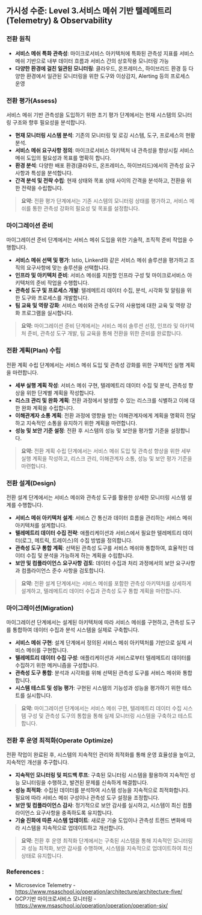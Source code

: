 ## 가시성 수준: Level 3.서비스 메쉬 기반 텔레메트리(Telemetry) & Observability

### 전환 원칙
- **서비스 메쉬 특화 관측성**: 마이크로서비스 아키텍처에 특화된 관측성 지표를 서비스 메쉬 기반으로 내부 데이터 흐름과 서비스 간의 상호작용 모니터링 가능 
- **다양한 환경에 걸친 일관된 모니터링**: 클라우드, 온프레미스, 하이브리드 환경 등 다양한 환경에서 일관된 모니터링을 위한 도구와 이상감지, Alerting 등의 프로세스 운영

### 전환 평가(Assess)
서비스 메쉬 기반 관측성을 도입하기 위한 초기 평가 단계에서는 현재 시스템의 모니터링 구조와 향후 필요성을 분석합니다.
- **현재 모니터링 시스템 분석**: 기존의 모니터링 및 로깅 시스템, 도구, 프로세스의 현황 분석.
- **서비스 메쉬 요구사항 정의**: 마이크로서비스 아키텍처 내 관측성을 향상시킬 서비스 메쉬 도입의 필요성과 목표를 명확히 합니다.
- **환경 분석**: 다양한 배포 환경(클라우드, 온프레미스, 하이브리드)에서의 관측성 요구사항과 특성을 분석합니다.
- **간격 분석 및 전략 수립**: 현재 상태와 목표 상태 사이의 간격을 분석하고, 전환을 위한 전략을 수립합니다.

> **요약:** 전환 평가 단계에서는 기존 시스템의 모니터링 상태를 평가하고, 서비스 메쉬를 통한 관측성 강화의 필요성 및 목표를 설정합니다.

### 마이그레이션 준비
마이그레이션 준비 단계에서는 서비스 메쉬 도입을 위한 기술적, 조직적 준비 작업을 수행합니다.
- **서비스 메쉬 선택 및 평가**: Istio, Linkerd와 같은 서비스 메쉬 솔루션을 평가하고 조직의 요구사항에 맞는 솔루션을 선택합니다.
- **인프라 및 아키텍처 준비**: 서비스 메쉬를 지원할 인프라 구성 및 마이크로서비스 아키텍처의 준비 작업을 수행합니다.
- **관측성 도구 및 프로세스 개발**: 텔레메트리 데이터 수집, 분석, 시각화 및 알림을 위한 도구와 프로세스를 개발합니다.
- **팀 교육 및 역량 강화**: 서비스 메쉬와 관측성 도구의 사용법에 대한 교육 및 역량 강화 프로그램을 실시합니다.

> **요약:** 마이그레이션 준비 단계에서는 서비스 메쉬 솔루션 선정, 인프라 및 아키텍처 준비, 관측성 도구 개발, 팀 교육을 통해 전환을 위한 준비를 완료합니다.

### 전환 계획(Plan) 수립
전환 계획 수립 단계에서는 서비스 메쉬 도입 및 관측성 강화를 위한 구체적인 실행 계획을 마련합니다.
- **세부 실행 계획 작성**: 서비스 메쉬 구현, 텔레메트리 데이터 수집 및 분석, 관측성 향상을 위한 단계별 계획을 작성합니다.
- **리스크 관리 및 완화 계획**: 전환 과정에서 발생할 수 있는 리스크를 식별하고 이에 대한 완화 계획을 수립합니다.
- **이해관계자 소통 계획**: 전환 과정에 영향을 받는 이해관계자에게 계획을 명확히 전달하고 지속적인 소통을 유지하기 위한 계획을 마련합니다.
- **성능 및 보안 기준 설정**: 전환 후 시스템의 성능 및 보안을 평가할 기준을 설정합니다.

> **요약:** 전환 계획 수립 단계에서는 서비스 메쉬 도입 및 관측성 향상을 위한 세부 실행 계획을 작성하고, 리스크 관리, 이해관계자 소통, 성능 및 보안 평가 기준을 마련합니다.

### 전환 설계(Design)
전환 설계 단계에서는 서비스 메쉬와 관측성 도구를 활용한 상세한 모니터링 시스템 설계를 수행합니다.
- **서비스 메쉬 아키텍처 설계**: 서비스 간 통신과 데이터 흐름을 관리하는 서비스 메쉬 아키텍처를 설계합니다.
- **텔레메트리 데이터 수집 전략**: 애플리케이션과 서비스에서 필요한 텔레메트리 데이터(로그, 메트릭, 트레이스)의 수집 방법을 정의합니다.
- **관측성 도구 통합 계획**: 선택된 관측성 도구를 서비스 메쉬와 통합하여, 효율적인 데이터 수집 및 분석을 가능하게 하는 계획을 수립합니다.
- **보안 및 컴플라이언스 요구사항 검토**: 데이터 수집과 처리 과정에서의 보안 요구사항과 컴플라이언스 준수 사항을 검토합니다.

> **요약:** 전환 설계 단계에서는 서비스 메쉬를 포함한 관측성 아키텍처를 상세하게 설계하고, 텔레메트리 데이터 수집과 관측성 도구 통합 계획을 마련합니다.

### 마이그레이션(Migration)
마이그레이션 단계에서는 설계된 아키텍처에 따라 서비스 메쉬를 구현하고, 관측성 도구를 통합하여 데이터 수집과 분석 시스템을 실제로 구축합니다.
- **서비스 메쉬 구현**: 설계 단계에서 정의된 서비스 메쉬 아키텍처를 기반으로 실제 서비스 메쉬를 구현합니다.
- **텔레메트리 데이터 수집 구성**: 애플리케이션과 서비스로부터 텔레메트리 데이터를 수집하기 위한 메커니즘을 구성합니다.
- **관측성 도구 통합**: 분석과 시각화를 위해 선택된 관측성 도구를 서비스 메쉬와 통합합니다.
- **시스템 테스트 및 성능 평가**: 구현된 시스템의 기능성과 성능을 평가하기 위한 테스트를 실시합니다.

> **요약:** 마이그레이션 단계에서는 서비스 메쉬 구현, 텔레메트리 데이터 수집 시스템 구성 및 관측성 도구의 통합을 통해 실제 모니터링 시스템을 구축하고 테스트합니다.

### 전환 후 운영 최적화(Operate Optimize)
전환 작업이 완료된 후, 시스템의 지속적인 관리와 최적화를 통해 운영 효율성을 높이고, 지속적인 개선을 추구합니다.
- **지속적인 모니터링 및 피드백 루프**: 구축된 모니터링 시스템을 활용하여 지속적인 성능 모니터링을 수행하고, 발견된 문제를 신속하게 해결합니다.
- **성능 최적화**: 수집된 데이터를 분석하여 시스템 성능을 지속적으로 최적화합니다. 필요에 따라 서비스 메쉬 구성이나 관측성 도구 설정을 조정합니다.
- **보안 및 컴플라이언스 감사**: 정기적으로 보안 감사를 실시하고, 시스템이 최신 컴플라이언스 요구사항을 충족하도록 유지합니다.
- **기술 진화에 따른 시스템 업데이트**: 새로운 기술 도입이나 관측성 트렌드 변화에 따라 시스템을 지속적으로 업데이트하고 개선합니다.

> **요약:** 전환 후 운영 최적화 단계에서는 구축된 시스템을 통해 지속적인 모니터링과 성능 최적화, 보안 감사를 수행하며, 시스템을 지속적으로 업데이트하여 최신 상태로 유지합니다.

### References :
- Microsevice Telemetry - https://www.msaschool.io/operation/architecture/architecture-five/
- GCP기반 마이크로서비스 모니터링 - https://www.msaschool.io/operation/operation/operation-six/